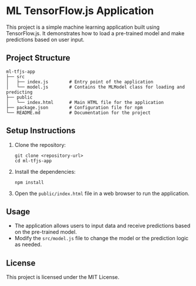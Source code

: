 # ML TensorFlow.js Application

This project is a simple machine learning application built using TensorFlow.js. It demonstrates how to load a pre-trained model and make predictions based on user input.

## Project Structure

```
ml-tfjs-app
├── src
│   ├── index.js        # Entry point of the application
│   └── model.js        # Contains the MLModel class for loading and predicting
├── public
│   └── index.html      # Main HTML file for the application
├── package.json        # Configuration file for npm
└── README.md           # Documentation for the project
```

## Setup Instructions

1. Clone the repository:
   ```
   git clone <repository-url>
   cd ml-tfjs-app
   ```

2. Install the dependencies:
   ```
   npm install
   ```

3. Open the `public/index.html` file in a web browser to run the application.

## Usage

- The application allows users to input data and receive predictions based on the pre-trained model.
- Modify the `src/model.js` file to change the model or the prediction logic as needed.

## License

This project is licensed under the MIT License.